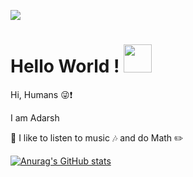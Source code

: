 ![](https://gifimage.net/wp-content/uploads/2017/10/discord-profile-picture-gif-3.gif)
# Hello World ! <img src="https://raw.githubusercontent.com/MartinHeinz/MartinHeinz/master/wave.gif" width="45" height="45">
Hi, Humans :stuck_out_tongue_winking_eye::exclamation:

I am Adarsh

:seedling: I like to listen to music :notes: and do Math :pencil2:

[![Anurag's GitHub stats](https://github-readme-stats.vercel.app/api?username=theCode-Breaker)](https://github.com/anuraghazra/github-readme-stats)

